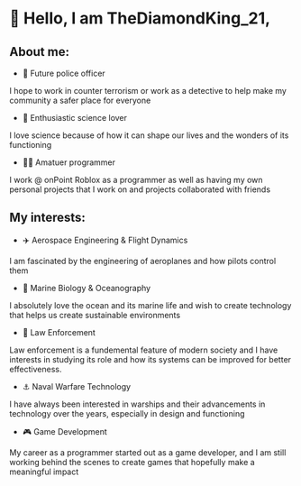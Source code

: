 # 👋 Hello, I am TheDiamondKing_21,

## About me:
- 👮 Future police officer

I hope to work in counter terrorism or work as a detective to help make my community a safer place for everyone

- 🥼 Enthusiastic science lover

I love science because of how it can shape our lives and the wonders of its functioning

- 🧑‍💻 Amatuer programmer

I work @ onPoint Roblox as a programmer as well as having my own personal projects that I work on and projects collaborated with friends

## My interests:
- ✈️ Aerospace Engineering & Flight Dynamics

I am fascinated by the engineering of aeroplanes and how pilots control them

- 🪸 Marine Biology & Oceanography

I absolutely love the ocean and its marine life and wish to create technology that helps us create sustainable environments

- 👮 Law Enforcement

Law enforcement is a fundemental feature of modern society and I have interests in studying its role and how its systems can be improved for better effectiveness.

- ⚓ Naval Warfare Technology

I have always been interested in warships and their advancements in technology over the years, especially in design and functioning

- 🎮 Game Development

My career as a programmer started out as a game developer, and I am still working behind the scenes to create games that hopefully make a meaningful impact
